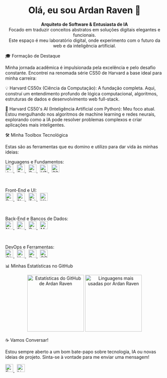 <h1 align="center">Olá, eu sou Ardan Raven 👋</h1>
<p align="center">
<strong>Arquiteto de Software & Entusiasta de IA</strong>
<br />
Focado em traduzir conceitos abstratos em soluções digitais elegantes e funcionais.
<br />
Este espaço é meu laboratório digital, onde experimento com o futuro da web e da inteligência artificial.
</p>

🎓 Formação de Destaque

Minha jornada acadêmica é impulsionada pela excelência e pelo desafio constante. Encontrei na renomada série CS50 de Harvard a base ideal para minha carreira:

💡 Harvard CS50x (Ciência da Computação):
A fundação completa. Aqui, construí um entendimento profundo de lógica computacional, algoritmos, estruturas de dados e desenvolvimento web full-stack.

🧠 Harvard CS50's AI (Inteligência Artificial com Python):
Meu foco atual. Estou mergulhando nos algoritmos de machine learning e redes neurais, explorando como a IA pode resolver problemas complexos e criar aplicações mais inteligentes.

<a name="toolbox"></a>

🛠️ Minha Toolbox Tecnológica

Estas são as ferramentas que eu domino e utilizo para dar vida às minhas ideias:

Linguagens e Fundamentos:
<br />
<a href="#toolbox">
<img src="https://img.shields.io/badge/JavaScript-282C34?logo=javascript&logoColor=F7DF1E" alt="JavaScript" height="25" />
</a>
 
<a href="#toolbox">
<img src="https://img.shields.io/badge/TypeScript-282C34?logo=typescript&logoColor=3178C6" alt="TypeScript" height="25" />
</a>
 
<a href="#toolbox">
<img src="https://www.google.com/search?q=https://img.shields.io/badge/Python-282C34%3Flogo%3Dpython%26logoColor%3D3776AB" alt="Python" height="25" />
</a>
 
<a href="#toolbox">
<img src="https://img.shields.io/badge/HTML5-282C34?logo=html5&logoColor=E34F26" alt="HTML5" height="25" />
</a>
 
<a href="#toolbox">
<img src="https://img.shields.io/badge/CSS3-282C34?logo=css3&logoColor=1572B6" alt="CSS3" height="25" />
</a>

<br />

Front-End e UI:
<br />
<a href="#toolbox">
<img src="https://www.google.com/search?q=https://img.shields.io/badge/React-282C34%3Flogo%3Dreact%26logoColor%3D61DAFB" alt="React" height="25" />
</a>
 
<a href="#toolbox">
<img src="https://img.shields.io/badge/Next.js-282C34?logo=next.js&logoColor=FFFFFF" alt="Next.js" height="25" />
</a>
 
<a href="#toolbox">
<img src="https://www.google.com/search?q=https://img.shields.io/badge/Tailwind%2520CSS-282C34%3Flogo%3Dtailwind-css%26logoColor%3D06B6D4" alt="Tailwind CSS" height="25" />
</a>
 
<a href="#toolbox">
<img src="https://www.google.com/search?q=https://img.shields.io/badge/Vite-282C34%3Flogo%3Dvite%26logoColor%3D646CFF" alt="Vite" height="25" />
</a>

<br />

Back-End e Bancos de Dados:
<br />
<a href="#toolbox">
<img src="https://img.shields.io/badge/Node.js-282C34?logo=node.js&logoColor=339933" alt="Node.js" height="25" />
</a>
 
<a href="#toolbox">
<img src="https://img.shields.io/badge/Firebase-282C34?logo=firebase&logoColor=FFCA28" alt="Firebase" height="25" />
</a>
 
<a href="#toolbox">
<img src="https://www.google.com/search?q=https://img.shields.io/badge/PostgreSQL-282C34%3Flogo%3Dpostgresql%26logoColor%3D4169E1" alt="PostgreSQL" height="25" />
</a>
 
<a href="#toolbox">
<img src="https://img.shields.io/badge/MongoDB-282C34?logo=mongodb&logoColor=47A248" alt="MongoDB" height="25" />
</a>

<br />

DevOps e Ferramentas:
<br />
<a href="#toolbox">
<img src="https://img.shields.io/badge/Git-282C34?logo=git&logoColor=F05032" alt="Git" height="25" />
</a>
 
<a href="#toolbox">
<img src="https://www.google.com/search?q=https://img.shields.io/badge/Vercel-282C34%3Flogo%3Dvercel%26logoColor%3DFFFFFF" alt="Vercel" height="25" />
</a>
 
<a href="#toolbox">
<img src="https://www.google.com/search?q=https://img.shields.io/badge/Docker-282C34%3Flogo%3Ddocker%26logoColor%3D2496ED" alt="Docker" height="25" />
</a>
 
<a href="#toolbox">
<img src="https://www.google.com/search?q=https://img.shields.io/badge/Google_Cloud-282C34%3Flogo%3Dgoogle-cloud%26logoColor%3D4285F4" alt="GCP" height="25" />
</a>

📊 Minhas Estatísticas no GitHub

<p align="center">
<img height="180" src="https://www.google.com/search?q=https://github-readme-stats.vercel.app/api%3Fusername%3Dardanraven%26show_icons%3Dtrue%26theme%3Ddracula%26include_all_commits%3Dtrue%26count_private%3Dtrue" alt="Estatísticas do GitHub de Ardan Raven"/>
<img height="180" src="https://www.google.com/search?q=https://github-readme-stats.vercel.app/api/top-langs/%3Fusername%3Dardanraven%26layout%3Dcompact%26langs_count%3D7%26theme%3Ddracula" alt="Linguagens mais usadas por Ardan Raven"/>
</p>

☕ Vamos Conversar!

Estou sempre aberto a um bom bate-papo sobre tecnologia, IA ou novas ideias de projeto. Sinta-se à vontade para me enviar uma mensagem!

<p align="left">
<a href="mailto:machado.leonardo.ctba@gmail.com">
<img src="https://www.google.com/search?q=https://img.shields.io/badge/Email-282C34%3Flogo%3Dgmail%26logoColor%3DD14836" alt="Email" height="25">
</a>
&nbsp;
<a href="https://www.google.com/search?q=https://www.linkedin.com/in/SEU-LINKEDIN-AQUI/">
<img src="https://www.google.com/search?q=https://img.shields.io/badge/LinkedIn-282C34%3Flogo%3Dlinkedin%26logoColor%3D0A66C2" alt="LinkedIn" height="25">
</a>
</p>
